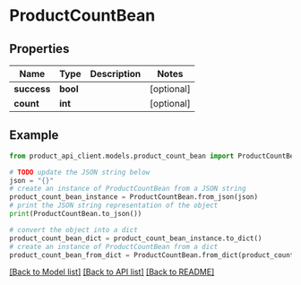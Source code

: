 # ProductCountBean


## Properties

Name | Type | Description | Notes
------------ | ------------- | ------------- | -------------
**success** | **bool** |  | [optional] 
**count** | **int** |  | [optional] 

## Example

```python
from product_api_client.models.product_count_bean import ProductCountBean

# TODO update the JSON string below
json = "{}"
# create an instance of ProductCountBean from a JSON string
product_count_bean_instance = ProductCountBean.from_json(json)
# print the JSON string representation of the object
print(ProductCountBean.to_json())

# convert the object into a dict
product_count_bean_dict = product_count_bean_instance.to_dict()
# create an instance of ProductCountBean from a dict
product_count_bean_from_dict = ProductCountBean.from_dict(product_count_bean_dict)
```
[[Back to Model list]](../README.md#documentation-for-models) [[Back to API list]](../README.md#documentation-for-api-endpoints) [[Back to README]](../README.md)


